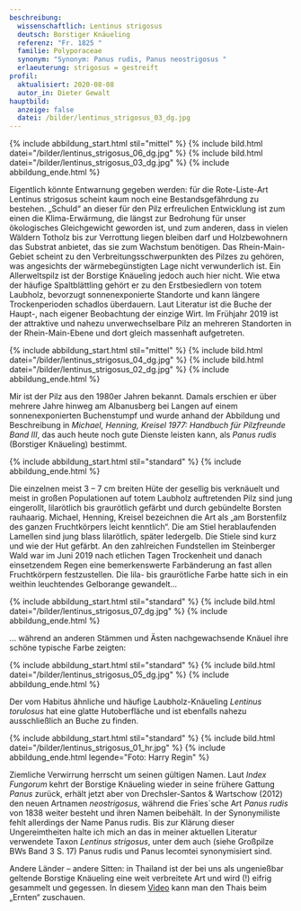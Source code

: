```yaml
---
beschreibung:
  wissenschaftlich: Lentinus strigosus
  deutsch: Borstiger Knäueling
  referenz: "Fr. 1825 "
  familie: Polyporaceae
  synonym: "Synonym: Panus rudis, Panus neostrigosus "
  erlaeuterung: strigosus = gestreift
profil:
  aktualisiert: 2020-08-08
  autor_in: Dieter Gewalt
hauptbild:
  anzeige: false
  datei: /bilder/lentinus_strigosus_03_dg.jpg
---
```

{% include abbildung_start.html stil="mittel" %}
{% include bild.html datei="/bilder/lentinus_strigosus_06_dg.jpg" %}
{% include bild.html datei="/bilder/lentinus_strigosus_03_dg.jpg" %}
{% include abbildung_ende.html %}

Eigentlich könnte Entwarnung gegeben werden: für die Rote-Liste-Art Lentinus strigosus scheint kaum noch eine Bestandsgefährdung zu bestehen. „Schuld“ an dieser für den Pilz erfreulichen Entwicklung ist zum einen die Klima-Erwärmung, die längst zur Bedrohung für unser ökologisches Gleichgewicht geworden ist, und zum anderen, dass in vielen Wäldern Totholz bis zur Verrottung liegen bleiben darf und Holzbewohnern das Substrat anbietet, das sie zum Wachstum benötigen. Das Rhein-Main-Gebiet scheint zu den Verbreitungsschwerpunkten des Pilzes zu gehören, was angesichts der wärmebegünstigten Lage nicht verwunderlich ist. Ein Allerweltspilz ist der Borstige Knäueling jedoch auch hier nicht. Wie etwa der häufige Spaltblättling gehört er zu den Erstbesiedlern von totem Laubholz, bevorzugt sonnenexponierte Standorte und kann längere Trockenperioden schadlos überdauern. Laut Literatur ist die Buche der Haupt-, nach eigener Beobachtung der einzige Wirt. Im Frühjahr 2019 ist der attraktive und nahezu unverwechselbare Pilz an mehreren Standorten in der Rhein-Main-Ebene und dort gleich massenhaft aufgetreten.

{% include abbildung_start.html stil="mittel" %}
{% include bild.html datei="/bilder/lentinus_strigosus_04_dg.jpg" %}
{% include bild.html datei="/bilder/lentinus_strigosus_02_dg.jpg" %}
{% include abbildung_ende.html %}

Mir ist der Pilz aus den 1980er Jahren bekannt. Damals erschien er über mehrere Jahre hinweg am Albanusberg bei Langen auf einem sonnenexponierten Buchenstumpf und wurde anhand der Abbildung und Beschreibung in *Michael, Henning, Kreisel 1977: Handbuch für Pilzfreunde Band III*, das auch heute noch gute Dienste leisten kann, als *Panus rudis* (Borstiger Knäueling) bestimmt.

{% include abbildung_start.html stil="standard" %}
{% include abbildung_ende.html %}

Die einzelnen meist 3 – 7 cm breiten Hüte der gesellig bis verknäuelt und meist in großen Populationen auf totem Laubholz auftretenden Pilz sind jung eingerollt, lilarötlich bis graurötlich gefärbt und durch gebündelte Borsten rauhaarig. Michael, Henning, Kreisel bezeichnen die Art als „am Borstenfilz des ganzen Fruchtkörpers leicht kenntlich“. Die am Stiel herablaufenden Lamellen sind jung blass lilarötlich, später ledergelb. Die Stiele sind kurz und wie der Hut gefärbt. An den zahlreichen Fundstellen im Steinberger Wald war im Juni 2019 nach etlichen Tagen Trockenheit und danach einsetzendem Regen eine bemerkenswerte Farbänderung an fast allen Fruchtkörpern festzustellen. Die lila- bis graurötliche Farbe hatte sich in ein weithin leuchtendes Gelborange gewandelt…

{% include abbildung_start.html stil="standard" %}
{% include bild.html datei="/bilder/lentinus_strigosus_07_dg.jpg" %}
{% include abbildung_ende.html %}

… während an anderen Stämmen und Ästen nachgewachsende Knäuel ihre schöne typische Farbe zeigten:

{% include abbildung_start.html stil="standard" %}
{% include bild.html datei="/bilder/lentinus_strigosus_05_dg.jpg" %}
{% include abbildung_ende.html %}

Der vom Habitus ähnliche und häufige Laubholz-Knäueling *Lentinus torulosus* hat eine glatte Hutoberfläche und ist ebenfalls nahezu ausschließlich an Buche zu finden.

{% include abbildung_start.html stil="standard" %}
{% include bild.html datei="/bilder/lentinus_strigosus_01_hr.jpg" %}
{% include abbildung_ende.html legende="Foto: Harry Regin" %}

Ziemliche Verwirrung herrscht um seinen gültigen Namen. Laut *Index Fungorum* kehrt der Borstige Knäueling wieder in seine frühere Gattung *Panus* zurück, erhält jetzt aber von Drechsler-Santos & Wartschow (2012) den neuen Artnamen *neostrigosus*, während die Fries´sche Art *Panus rudis* von 1838 weiter besteht und ihren Namen beibehält. In der Synonymiliste fehlt allerdings der Name Panus rudis. Bis zur Klärung dieser Ungereimtheiten halte ich mich an das in meiner aktuellen Literatur verwendete Taxon *Lentinus strigosus*, unter dem auch (siehe Großpilze BWs Band 3 S. 17) Panus rudis und Panus lecomtei synonymisiert sind.


Andere Länder – andere Sitten: in Thailand ist der bei uns als ungenießbar geltende Borstige Knäueling eine weit verbreitete Art und wird (!) eifrig gesammelt und gegessen. In diesem [Video](https://youtu.be/crYtKSc6yC8) kann man den Thais beim „Ernten“ zuschauen.